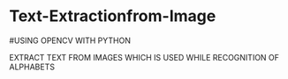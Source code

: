 # Text-Extractionfrom-Image

#USING OPENCV WITH PYTHON

EXTRACT TEXT FROM IMAGES WHICH IS USED WHILE RECOGNITION OF ALPHABETS
